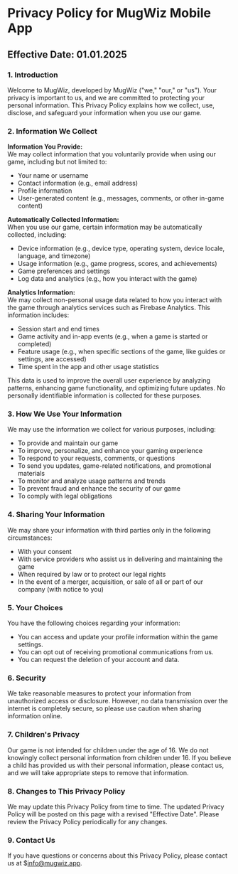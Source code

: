 # Privacy Policy for MugWiz Mobile App

## Effective Date: 01.01.2025

### 1. Introduction
Welcome to MugWiz, developed by MugWiz ("we," "our," or "us"). Your privacy is important to us, and we are committed to protecting your personal information. This Privacy Policy explains how we collect, use, disclose, and safeguard your information when you use our game.

### 2. Information We Collect

**Information You Provide:**  
We may collect information that you voluntarily provide when using our game, including but not limited to:
- Your name or username
- Contact information (e.g., email address)
- Profile information
- User-generated content (e.g., messages, comments, or other in-game content)

**Automatically Collected Information:**  
When you use our game, certain information may be automatically collected, including:
- Device information (e.g., device type, operating system, device locale, language, and timezone)
- Usage information (e.g., game progress, scores, and achievements)
- Game preferences and settings
- Log data and analytics (e.g., how you interact with the game)

**Analytics Information:**  
We may collect non-personal usage data related to how you interact with the game through analytics services such as Firebase Analytics. This information includes:
- Session start and end times
- Game activity and in-app events (e.g., when a game is started or completed)
- Feature usage (e.g., when specific sections of the game, like guides or settings, are accessed)
- Time spent in the app and other usage statistics

This data is used to improve the overall user experience by analyzing patterns, enhancing game functionality, and optimizing future updates. No personally identifiable information is collected for these purposes.

### 3. How We Use Your Information
We may use the information we collect for various purposes, including:
- To provide and maintain our game
- To improve, personalize, and enhance your gaming experience
- To respond to your requests, comments, or questions
- To send you updates, game-related notifications, and promotional materials
- To monitor and analyze usage patterns and trends
- To prevent fraud and enhance the security of our game
- To comply with legal obligations

### 4. Sharing Your Information
We may share your information with third parties only in the following circumstances:
- With your consent
- With service providers who assist us in delivering and maintaining the game
- When required by law or to protect our legal rights
- In the event of a merger, acquisition, or sale of all or part of our company (with notice to you)

### 5. Your Choices
You have the following choices regarding your information:
- You can access and update your profile information within the game settings.
- You can opt out of receiving promotional communications from us.
- You can request the deletion of your account and data.

### 6. Security
We take reasonable measures to protect your information from unauthorized access or disclosure. However, no data transmission over the internet is completely secure, so please use caution when sharing information online.

### 7. Children's Privacy
Our game is not intended for children under the age of 16. We do not knowingly collect personal information from children under 16. If you believe a child has provided us with their personal information, please contact us, and we will take appropriate steps to remove that information.

### 8. Changes to This Privacy Policy
We may update this Privacy Policy from time to time. The updated Privacy Policy will be posted on this page with a revised "Effective Date". Please review the Privacy Policy periodically for any changes.

### 9. Contact Us
If you have questions or concerns about this Privacy Policy, please contact us at $info@mugwiz.app.
